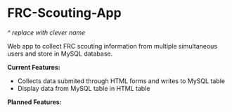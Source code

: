 # FRC-Scouting-App
*^ replace with clever name*

Web app to collect FRC scouting information from multiple simultaneous users and store in MySQL database.

**Current Features:**

* Collects data submited through HTML forms and writes to MySQL table
* Display data from MySQL table in HTML table

**Planned Features:**

